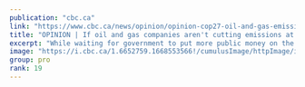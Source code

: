 ```yaml
---
publication: "cbc.ca"
link: "https://www.cbc.ca/news/opinion/opinion-cop27-oil-and-gas-emissions-cuts-1.6652662"
title: "OPINION | If oil and gas companies aren't cutting emissions at peak profits, when will they get in the game? | CBC News"
excerpt: "While waiting for government to put more public money on the table, oil and gas companies continue to increase their emissions, writes policy analyst Laura Cameron."
image: "https://i.cbc.ca/1.6652759.1668553566!/cumulusImage/httpImage/image.jpg_gen/derivatives/16x9_620/fort-hills-oilsands-plant.jpg"
group: pro
rank: 19
---
```

